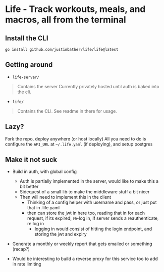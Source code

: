 # Life - Track workouts, meals, and macros, all from the terminal

## Install the CLI
`go install github.com/justinbather/life/life@latest`

## Getting around
- `life-server/`
> Contains the server
> Currently privately hosted until auth is baked into the cli.

- `life/`
> Contains the CLI.
> See readme in there for usage.

## Lazy?
Fork the repo, deploy anywhere (or host locally)
All you need to do is configure the `API_URL` at `~/.life.yaml` (if deploying), and setup postgres

## Make it not suck
- Build in auth, with global config
    - Auth is partially implemented in the server, would like to make this a bit better
    - Sidequest of a small lib to make the middleware stuff a bit nicer
    - Then will need to implement this in the client
        - Thinking of a config helper with username and pass, or just put that in .life.yaml
        - then can store the jwt in here too, reading that in for each request, if its expired, re-log in, if server sends a reauthenticate, re log in
            - logging in would consist of hitting the login endpoint, and storing the jwt and expiry

- Generate a monthly or weekly report that gets emailed or something (recap?)
- Would be interesting to build a reverse proxy for this service too to add in rate limiting

